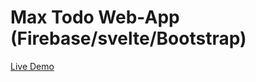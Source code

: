 # Max Todo Web-App (Firebase/svelte/Bootstrap)

[Live Demo](https://todolist-9f1b9.firebaseapp.com/)
